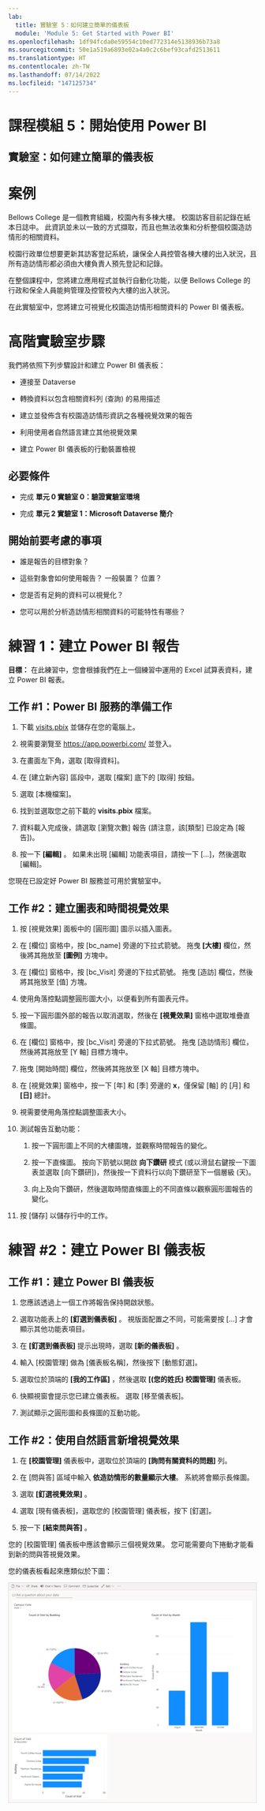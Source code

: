 ```yaml
---
lab:
  title: 實驗室 5：如何建立簡單的儀表板
  module: 'Module 5: Get Started with Power BI'
ms.openlocfilehash: 1df94fcda0e59554c10ed772314e5138936b73a8
ms.sourcegitcommit: 50e1a519a6893e02a4a0c2c6bef93cafd2513611
ms.translationtype: HT
ms.contentlocale: zh-TW
ms.lasthandoff: 07/14/2022
ms.locfileid: "147125734"
---
```

# <a name="module-5-get-started-with-power-bi"></a>課程模組 5：開始使用 Power BI
## <a name="lab-how-to-build-a-simple-dashboard"></a>實驗室：如何建立簡單的儀表板

# <a name="scenario"></a>案例

Bellows College 是一個教育組織，校園內有多棟大樓。 校園訪客目前記錄在紙本日誌中。 此資訊並未以一致的方式擷取，而且也無法收集和分析整個校園造訪情形的相關資料。

校園行政單位想要更新其訪客登記系統，讓保全人員控管各棟大樓的出入狀況，且所有造訪情形都必須由大樓負責人預先登記和記錄。

在整個課程中，您將建立應用程式並執行自動化功能，以便 Bellows College 的行政和保全人員能夠管理及控管校內大樓的出入狀況。

在此實驗室中，您將建立可視覺化校園造訪情形相關資料的 Power BI 儀表板。

# <a name="high-level-lab-steps"></a>高階實驗室步驟

我們將依照下列步驟設計和建立 Power BI 儀表板：

-   連接至 Dataverse

-   轉換資料以包含相關資料列 (查詢) 的易用描述

-   建立並發佈含有校園造訪情形資訊之各種視覺效果的報告

-   利用使用者自然語言建立其他視覺效果

-   建立 Power BI 儀表板的行動裝置檢視

## <a name="prerequisites"></a>必要條件

-   完成 **單元 0 實驗室 0：驗證實驗室環境**

-   完成 **單元 2 實驗室 1：Microsoft Dataverse 簡介**

## <a name="things-to-consider-before-you-begin"></a>開始前要考慮的事項

-   誰是報告的目標對象？

-   這些對象會如何使用報告？ 一般裝置？ 位置？

-   您是否有足夠的資料可以視覺化？

-   您可以用於分析造訪情形相關資料的可能特性有哪些？

# <a name="exercise-1-create-power-bi-report"></a>練習 1：建立 Power BI 報告

**目標：** 在此練習中，您會根據我們在上一個練習中運用的 Excel 試算表資料，建立 Power BI 報表。

## <a name="task-1-prepare-power-bi-service"></a>工作 \#1：Power BI 服務的準備工作

1.  下載 [visits.pbix](https://github.com/MicrosoftLearning/PL-900-Microsoft-Power-Platform-Fundamentals/raw/master/Allfiles/visits.pbix) 並儲存在您的電腦上。

2.  視需要瀏覽至 <https://app.powerbi.com/> 並登入。

3.  在畫面左下角，選取 [取得資料]。

4.  在 [建立新內容] 區段中，選取 [檔案] 底下的 [取得] 按鈕。

5.  選取 [本機檔案]。

6.  找到並選取您之前下載的 **visits.pbix** 檔案。

7.  資料載入完成後，請選取 [瀏覽次數] 報告 (請注意，該[類型] 已設定為 [報告])。

8.  按一下 **[編輯]** 。 如果未出現 [編輯] 功能表項目，請按一下 [...]，然後選取 [編輯]。

您現在已設定好 Power BI 服務並可用於實驗室中。 

## <a name="task-2-create-chart-and-time-visualizations"></a>工作 \#2：建立圖表和時間視覺效果

1.  按 [視覺效果] 面板中的 [圓形圖] 圖示以插入圖表。

2.  在 [欄位] 窗格中，按 [bc_name] 旁邊的下拉式箭號。 拖曳 **[大樓]** 欄位，然後將其拖放至 **[圖例]** 方塊中。

3.  在 [欄位] 窗格中，按 [bc_Visit] 旁邊的下拉式箭號。 拖曳 [造訪] 欄位，然後將其拖放至 [值] 方塊。

4.  使用角落控點調整圓形圖大小，以便看到所有圖表元件。

5.  按一下圓形圖外部的報告以取消選取，然後在 **[視覺效果]** 窗格中選取堆疊直條圖。

6.  在 [欄位] 窗格中，按 [bc_Visit] 旁邊的下拉式箭號。 拖曳 [造訪情形] 欄位，然後將其拖放至 [Y 軸] 目標方塊中。

7.  拖曳 [開始時間] 欄位，然後將其拖放至 [X 軸] 目標方塊中。

8.  在 [視覺效果] 窗格中，按一下 [年] 和 [季] 旁邊的 **x**，僅保留 [軸] 的 [月] 和 **[日]** 總計。

9.  視需要使用角落控點調整圖表大小。

10. 測試報告互動功能：

    1.  按一下圓形圖上不同的大樓圖塊，並觀察時間報告的變化。

    2.  按一下直條圖。 按向下箭號以開啟 **向下鑽研** 模式 (或以滑鼠右鍵按一下圖表並選取 [向下鑽研])，然後按一下資料行以向下鑽研至下一個層級 (天)。 
    
    3.  向上及向下鑽研，然後選取時間直條圖上的不同直條以觀察圓形圖報告的變化。

11. 按 [儲存] 以儲存行中的工作。

# <a name="exercise-2-create-power-bi-dashboard"></a>練習 \#2：建立 Power BI 儀表板

## <a name="task-1-create-power-bi-dashboard"></a>工作 \#1：建立 Power BI 儀表板

1.  您應該透過上一個工作將報告保持開啟狀態。

2.  選取功能表上的 **[釘選到儀表板]** 。 視版面配置之不同，可能需要按 [...] 才會顯示其他功能表項目。

3.  在 **[釘選到儀表板]** 提示出現時，選取 **[新的儀表板]** 。

4.  輸入 [校園管理] 做為 [儀表板名稱]，然後按下 [動態釘選]。

5.  選取位於頂端的 **[我的工作區]** ，然後選取 **[(您的姓氏) 校園管理]** 儀表板。

6.  快顯視窗會提示您已建立儀表板。 選取 [移至儀表板]。

7.  測試顯示之圓形圖和長條圖的互動功能。

## <a name="task-2-add-visualizations-using-natural-language"></a>工作 \#2：使用自然語言新增視覺效果

1.  在 **[校園管理]** 儀表板中，選取位於頂端的 **[詢問有關資料的問題]** 列。

2.  在 [問與答] 區域中輸入 **依造訪情形的數量顯示大樓**。 系統將會顯示長條圖。

3.  選取 **[釘選視覺效果]** 。

4.  選取 [現有儀表板]，選取您的 [校園管理] 儀表板，按下 [釘選]。

5.  按一下 **[結束問與答]** 。

您的 [校園管理] 儀表板中應該會顯示三個視覺效果。 您可能需要向下捲動才能看到新的問與答視覺效果。

您的儀表板看起來應類似於下圖：

![](media/5-powerbi-result.png)
